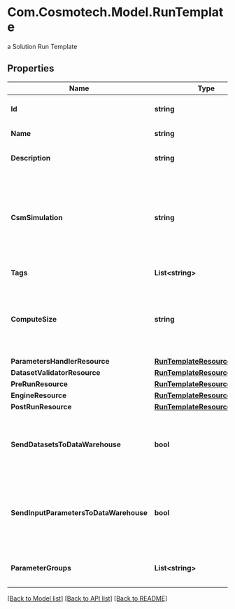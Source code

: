 # Com.Cosmotech.Model.RunTemplate
a Solution Run Template

## Properties

Name | Type | Description | Notes
------------ | ------------- | ------------- | -------------
**Id** | **string** | the Solution Run Template id | 
**Name** | **string** | the Run Template name | 
**Description** | **string** | the Run Template description | [optional] 
**CsmSimulation** | **string** | the Cosmo Tech simulation name. This information is send to the Engine. Mandatory information if no Engine is defined | [optional] 
**Tags** | **List&lt;string&gt;** | the list of Run Template tags | [optional] 
**ComputeSize** | **string** | the compute size needed for this Run Template. Standard sizes are basic and highcpu. Default is basic | [optional] 
**ParametersHandlerResource** | [**RunTemplateResourceStorage**](RunTemplateResourceStorage.md) |  | [optional] 
**DatasetValidatorResource** | [**RunTemplateResourceStorage**](RunTemplateResourceStorage.md) |  | [optional] 
**PreRunResource** | [**RunTemplateResourceStorage**](RunTemplateResourceStorage.md) |  | [optional] 
**EngineResource** | [**RunTemplateResourceStorage**](RunTemplateResourceStorage.md) |  | [optional] 
**PostRunResource** | [**RunTemplateResourceStorage**](RunTemplateResourceStorage.md) |  | [optional] 
**SendDatasetsToDataWarehouse** | **bool** | whether or not the Datasets values are send to the DataWarehouse prior to Simulation Run | [optional] [default to true]
**SendInputParametersToDataWarehouse** | **bool** | whether or not the input parameters values are send to the DataWarehouse prior to Simulation Run | [optional] [default to true]
**ParameterGroups** | **List&lt;string&gt;** | the ordered list of parameters groups for the Run Template | [optional] 

[[Back to Model list]](../README.md#documentation-for-models) [[Back to API list]](../README.md#documentation-for-api-endpoints) [[Back to README]](../README.md)

